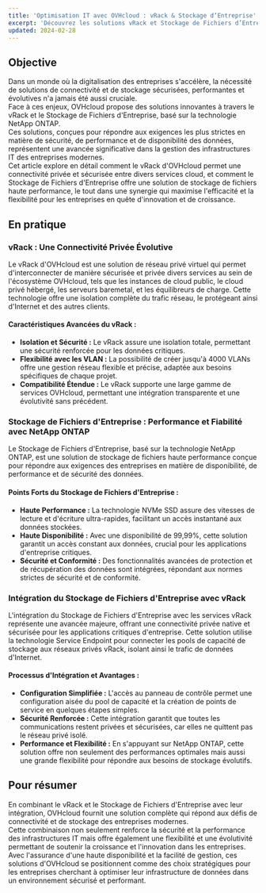 ```yaml
---
title: 'Optimisation IT avec OVHcloud : vRack & Stockage d’Entreprise'
excerpt: 'Découvrez les solutions vRack et Stockage de Fichiers d’Entreprise d’OVHcloud pour une infrastructure IT d’entreprise sécurisée, évolutive et haute performance.'
updated: 2024-02-28
---
```


## Objective

Dans un monde où la digitalisation des entreprises s'accélère, la nécessité de solutions de connectivité et de stockage sécurisées, performantes et évolutives n'a jamais été aussi cruciale.   
Face à ces enjeux, OVHcloud propose des solutions innovantes à travers le vRack et le Stockage de Fichiers d'Entreprise, basé sur la technologie NetApp ONTAP.   
Ces solutions, conçues pour répondre aux exigences les plus strictes en matière de sécurité, de performance et de disponibilité des données, représentent une avancée significative dans la gestion des infrastructures IT des entreprises modernes.   
Cet article explore en détail comment le vRack d'OVHcloud permet une connectivité privée et sécurisée entre divers services cloud, et comment le Stockage de Fichiers d'Entreprise offre une solution de stockage de fichiers haute performance, le tout dans une synergie qui maximise l'efficacité et la flexibilité pour les entreprises en quête d'innovation et de croissance.   

## En pratique

### vRack : Une Connectivité Privée Évolutive
Le vRack d'OVHcloud est une solution de réseau privé virtuel qui permet d'interconnecter de manière sécurisée et privée divers services au sein de l'écosystème OVHcloud, tels que les instances de cloud public, le cloud privé hébergé, les serveurs baremetal, et les équilibreurs de charge. Cette technologie offre une isolation complète du trafic réseau, le protégeant ainsi d'Internet et des autres clients.

#### Caractéristiques Avancées du vRack :   
- **Isolation et Sécurité :** Le vRack assure une isolation totale, permettant une sécurité renforcée pour les données critiques.
- **Flexibilité avec les VLAN :** La possibilité de créer jusqu'à 4000 VLANs offre une gestion réseau flexible et précise, adaptée aux besoins spécifiques de chaque projet.
- **Compatibilité Étendue :** Le vRack supporte une large gamme de services OVHcloud, permettant une intégration transparente et une évolutivité sans précédent.

### Stockage de Fichiers d'Entreprise : Performance et Fiabilité avec NetApp ONTAP
Le Stockage de Fichiers d'Entreprise, basé sur la technologie NetApp ONTAP, est une solution de stockage de fichiers haute performance conçue pour répondre aux exigences des entreprises en matière de disponibilité, de performance et de sécurité des données.

#### Points Forts du Stockage de Fichiers d'Entreprise :   
- **Haute Performance :** La technologie NVMe SSD assure des vitesses de lecture et d'écriture ultra-rapides, facilitant un accès instantané aux données stockées.
- **Haute Disponibilité :** Avec une disponibilité de 99,99%, cette solution garantit un accès constant aux données, crucial pour les applications d'entreprise critiques.
- **Sécurité et Conformité :** Des fonctionnalités avancées de protection et de récupération des données sont intégrées, répondant aux normes strictes de sécurité et de conformité.

### Intégration du Stockage de Fichiers d'Entreprise avec vRack
L'intégration du Stockage de Fichiers d'Entreprise avec les services vRack représente une avancée majeure, offrant une connectivité privée native et sécurisée pour les applications critiques d'entreprise. Cette solution utilise la technologie Service Endpoint pour connecter les pools de capacité de stockage aux réseaux privés vRack, isolant ainsi le trafic de données d'Internet.

#### Processus d'Intégration et Avantages :
- **Configuration Simplifiée :** L'accès au panneau de contrôle permet une configuration aisée du pool de capacité et la création de points de service en quelques étapes simples.
- **Sécurité Renforcée :** Cette intégration garantit que toutes les communications restent privées et sécurisées, car elles ne quittent pas le réseau privé isolé.
- **Performance et Flexibilité :** En s'appuyant sur NetApp ONTAP, cette solution offre non seulement des performances optimales mais aussi une grande flexibilité pour répondre aux besoins de stockage évolutifs.

## Pour résumer
En combinant le vRack et le Stockage de Fichiers d'Entreprise avec leur intégration, OVHcloud fournit une solution complète qui répond aux défis de connectivité et de stockage des entreprises modernes.   
Cette combinaison non seulement renforce la sécurité et la performance des infrastructures IT mais offre également une flexibilité et une évolutivité permettant de soutenir la croissance et l'innovation dans les entreprises.   
Avec l'assurance d'une haute disponibilité et la facilité de gestion, ces solutions d'OVHcloud se positionnent comme des choix stratégiques pour les entreprises cherchant à optimiser leur infrastructure de données dans un environnement sécurisé et performant.

